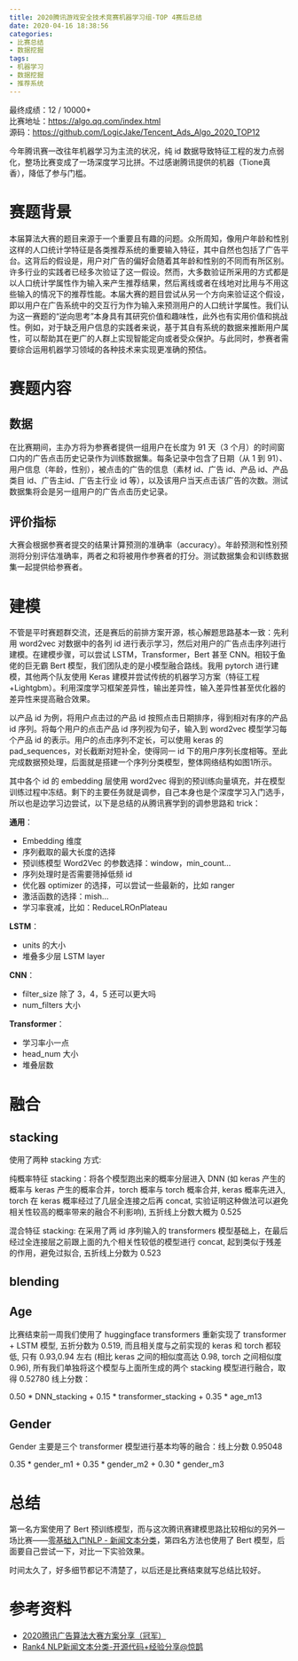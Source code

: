 ```yaml
---
title: 2020腾讯游戏安全技术竞赛机器学习组-TOP 4赛后总结
date: 2020-04-16 18:38:56
categories: 
- 比赛总结
- 数据挖掘
tags:
- 机器学习
- 数据挖掘
- 推荐系统
---
```

最终成绩：12 / 10000+  
比赛地址：https://algo.qq.com/index.html  
源码：https://github.com/LogicJake/Tencent_Ads_Algo_2020_TOP12  

今年腾讯赛一改往年机器学习为主流的状况，纯 id 数据导致特征工程的发力点弱化，整场比赛变成了一场深度学习比拼。不过感谢腾讯提供的机器（Tione真香），降低了参与门槛。
<!-- more -->

# 赛题背景
本届算法大赛的题目来源于一个重要且有趣的问题。众所周知，像用户年龄和性别这样的人口统计学特征是各类推荐系统的重要输入特征，其中自然也包括了广告平台。这背后的假设是，用户对广告的偏好会随着其年龄和性别的不同而有所区别。许多行业的实践者已经多次验证了这一假设。然而，大多数验证所采用的方式都是以人口统计学属性作为输入来产生推荐结果，然后离线或者在线地对比用与不用这些输入的情况下的推荐性能。本届大赛的题目尝试从另一个方向来验证这个假设，即以用户在广告系统中的交互行为作为输入来预测用户的人口统计学属性。我们认为这一赛题的“逆向思考”本身具有其研究价值和趣味性，此外也有实用价值和挑战性。例如，对于缺乏用户信息的实践者来说，基于其自有系统的数据来推断用户属性，可以帮助其在更广的人群上实现智能定向或者受众保护。与此同时，参赛者需要综合运用机器学习领域的各种技术来实现更准确的预估。

# 赛题内容
## 数据
在比赛期间，主办方将为参赛者提供一组用户在长度为 91 天（3 个月）的时间窗口内的广告点击历史记录作为训练数据集。每条记录中包含了日期（从 1 到 91）、用户信息（年龄，性别），被点击的广告的信息（素材 id、广告 id、产品 id、产品类目 id、广告主id、广告主行业 id 等），以及该用户当天点击该广告的次数。测试数据集将会是另一组用户的广告点击历史记录。

## 评价指标
大赛会根据参赛者提交的结果计算预测的准确率（accuracy）。年龄预测和性别预测将分别评估准确率，两者之和将被用作参赛者的打分。测试数据集会和训练数据集一起提供给参赛者。

# 建模
不管是平时赛题群交流，还是赛后的前排方案开源，核心解题思路基本一致：先利用 word2vec 对数据中的各列 id 进行表示学习，然后对用户的广告点击序列进行建模。在建模步骤，可以尝试 LSTM，Transformer，Bert 甚至 CNN。相较于鱼佬的巨无霸 Bert 模型，我们团队走的是小模型融合路线。我用 pytorch 进行建模，其他两个队友使用 Keras 建模并尝试传统的机器学习方案（特征工程+Lightgbm）。利用深度学习框架差异性，输出差异性，输入差异性甚至优化器的差异性来提高融合效果。

以产品 id 为例，将用户点击过的产品 id 按照点击日期排序，得到相对有序的产品 id 序列。将每个用户的点击产品 id 序列视为句子，输入到 word2vec 模型学习每个产品 id 的表示。用户的点击序列不定长，可以使用 keras 的 pad_sequences，对长截断对短补全，使得同一 id 下的用户序列长度相等。至此完成数据预处理，后面就是搭建一个序列分类模型，整体网络结构如图1所示。

其中各个 id 的 embedding 层使用 word2vec 得到的预训练向量填充，并在模型训练过程中冻结。剩下的主要任务就是调参，自己本身也是个深度学习入门选手，所以也是边学习边尝试，以下是总结的从腾讯赛学到的调参思路和 trick：

**通用**：
* Embedding 维度
* 序列截取的最大长度的选择
* 预训练模型 Word2Vec 的参数选择：window，min_count...
* 序列处理时是否需要筛掉低频 id
* 优化器 optimizer 的选择，可以尝试一些最新的，比如 ranger
* 激活函数的选择：mish...
* 学习率衰减，比如：ReduceLROnPlateau
  
**LSTM**：
* units 的大小
* 堆叠多少层 LSTM layer

**CNN**：
* filter_size 除了 3，4，5 还可以更大吗
* num_filters 大小

**Transformer**：
* 学习率小一点
* head_num 大小
* 堆叠层数

# 融合
## stacking
使用了两种 stacking 方式:

纯概率特征 stacking：将各个模型跑出来的概率分层进入 DNN (如 keras 产生的概率与 keras 产生的概率合并，torch 概率与 torch 概率合并, keras 概率先进入, torch 在 keras 概率经过了几层全连接之后再 concat, 实验证明这种做法可以避免相关性较高的概率带来的融合不利影响), 五折线上分数大概为 0.525  

混合特征 stacking: 在采用了两 id 序列输入的 transformers 模型基础上，在最后经过全连接层之前跟上面的九个相关性较低的模型进行 concat, 起到类似于残差的作用，避免过拟合, 五折线上分数为 0.523

## blending
## Age
比赛结束前一周我们使用了 huggingface transformers 重新实现了 transformer + LSTM 模型, 五折分数为 0.519, 而且相关度与之前实现的 keras 和 torch 都较低, 只有 0.93,0.94 左右 (相比 keras 之间的相似度高达 0.98, torch 之间相似度 0.96), 所有我们单独将这个模型与上面所生成的两个 stacking 模型进行融合，取得 0.52780 线上分数：

0.50 * DNN_stacking + 0.15 * transformer_stacking + 0.35 * age_m13

## Gender
Gender 主要是三个 transformer 模型进行基本均等的融合：线上分数 0.95048

0.35 * gender_m1 + 0.35 * gender_m2 + 0.30 * gender_m3

# 总结
第一名方案使用了 Bert 预训练模型，而与这次腾讯赛建模思路比较相似的另外一场比赛——[零基础入门NLP - 新闻文本分类](https://tianchi.aliyun.com/competition/entrance/531810/information)，第四名方法也使用了 Bert 模型，后面要自己尝试一下，对比一下实验效果。

时间太久了，好多细节都记不清楚了，以后还是比赛结束就写总结比较好。

# 参考资料
* [2020腾讯广告算法大赛方案分享（冠军）](https://zhuanlan.zhihu.com/p/166710532)
* [Rank4 NLP新闻文本分类-开源代码+经验分享@惊鹊](https://tianchi.aliyun.com/forum/postDetail?postId=128734)